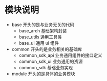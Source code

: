 # 模块说明

- base 开头的是与业务无关的代码
  - base_arch 基础架构封装
  - base_utils 通用工具类
  - base_ui 通用 ui 组件
- common 开头的是业务相关的基础库
  - common_sdk_api 业务通用组件的接口定义
  - common_sdk_ui 业务通用的资源
  - common_sdk 基础业务实现
- module 开头的是具体的业务模块
